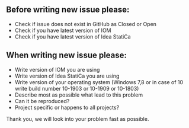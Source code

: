 ## Before writing new issue please:
* Check if issue does not exist in GitHub as Closed or Open
* Check if you have latest version of IOM
* Check if you have latest version of Idea StatiCa

## When writing new issue please:
* Write version of IOM you are using
* Write version of Idea StatiCa you are using
* Write version of your operating system (Windows 7,8 or in case of 10 write build number 10-1903 or 10-1909 or 10-1803)
* Describe most as possible what lead to this problem
* Can it be reproduced?
* Project specific or happens to all projects?

Thank you, we will look into your problem fast as possible.
